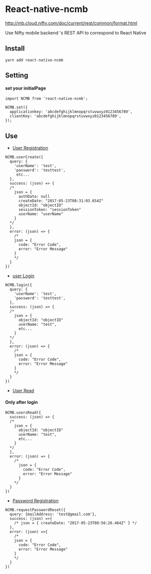 # React-native-ncmb

http://mb.cloud.nifty.com/doc/current/rest/common/format.html

Use Nifty mobile backend 's REST API to correspond to React Native

## Install
```
yarn add react-native-ncmb
```

## Setting

#### set your initialPage

```
import NCMB from 'react-native-ncmb';

NCMB.set({
  applicationkey: 'abcdefghijklmnopqrstuvwxyz0123456789',
  clientKey: 'abcdefghijklmnopqrstuvwxyz0123456789',
});

```

## Use
- [User Registration](http://mb.cloud.nifty.com/doc/current/rest/user/userRegistration.html)


```
NCMB.userCreate({
  query: {
    'userName': 'test',
    'password': 'testtest',
     etc...
  },
  success: (json) => {
  /*
    json = {
      authData: null
      createDate: "2017-05-23T08:31:03.654Z"
      objectId: "objectID"
      sessionToken: "sessionToken"
      userName: "userName"
    }
  */
  },
  error: (json) => {
    /*
    json = {
      code: "Error Code", 
      error: "Error Message"
    }
    */
  }
})

```
- [user Login](http://mb.cloud.nifty.com/doc/current/rest/user/userLogin.html)


```
NCMB.login({
  query: {
    'userName': 'test',
    'password': 'testtest',
  },
  success: (json) => {
  /*
    json = {
      objectId: "objectID"
      userName: "test",
      etc...
    }
  */
  },
  error: (json) => {
    /*
    json = {
      code: "Error Code", 
      error: "Error Message"
    }
    */
  }
})
```

- [User Read](http://mb.cloud.nifty.com/doc/current/rest/user/userGet.html)

#### Only after login

```
NCMB.usersRead({
  success: (json) => {
  /*
    json = {
      objectId: "objectID"
      userName: "test",
      etc...
    }
  */
  },
  error: (json) => {
    /*
      json = {
        code: "Error Code", 
        error: "Error Message"
      }
    */
  }
})
```
- [Password Registration](http://mb.cloud.nifty.com/doc/current/rest/user/passwordRegistration.html)

```
NCMB.requestPasswordReset({
  query: {mailAddress: 'test@gmail.com'},
  success: (json) =>{
    /* json = { createDate: "2017-05-23T08:56:26.464Z" } */
  },
  error: (json) =>{
    /*
    json = {
      code: "Error Code",
      error: "Error Message"
    }
    */
  }
})
```
